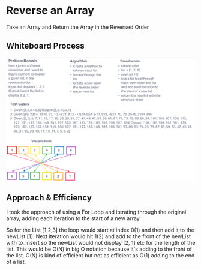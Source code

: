 # Reverse an Array

Take an Array and Return the Array in the Reversed Order

## Whiteboard Process
![whiteboard](array_reversed_challenge.png)

## Approach & Efficiency
I took the approach of using a For Loop and iterating through the original array, adding each iteration to the start of a new array.

So for the List [1,2,3] the loop would start at index 0(1) and then add it to the newList [1].
Next iteration would hit 1(2) and add to the front of the newList with to_insert so the newList would not display [2, 1] etc for the length of the list.
This would be O(N) in big O notation because it's adding to the front of the list.
O(N) is kind of efficient but not as efficient as O(1) adding to the end of a list.


